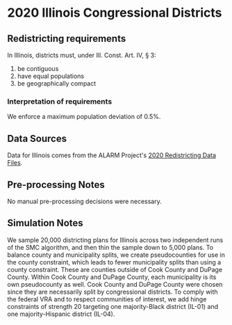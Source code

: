 # 2020 Illinois Congressional Districts

## Redistricting requirements
In Illinois, districts must, under Ill. Const. Art. IV, § 3:

1. be contiguous
2. have equal populations
3. be geographically compact

### Interpretation of requirements
We enforce a maximum population deviation of 0.5%.

## Data Sources
Data for Illinois comes from the ALARM Project's [2020 Redistricting Data Files](https://alarm-redist.github.io/posts/2021-08-10-census-2020/).

## Pre-processing Notes
No manual pre-processing decisions were necessary.

## Simulation Notes
We sample 20,000 districting plans for Illinois across two independent runs of the SMC algorithm, and then thin the sample down to 5,000 plans.
To balance county and municipality splits, we create pseudocounties for use in the county constraint, which leads to fewer municipality splits than using a county constraint. These are counties outside of Cook County and DuPage County. Within Cook County and DuPage County, each municipality is its own pseudocounty as well. Cook County and DuPage County were chosen since they are necessarily split by congressional districts.
To comply with the federal VRA and to respect communities of interest, we add hinge constraints of strength 20 targeting one majority-Black district (IL-01) and one majority-Hispanic district (IL-04).
